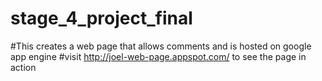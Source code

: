 # stage_4_project_final
#This creates a web page that allows comments and is hosted on google app engine
#visit http://joel-web-page.appspot.com/ to see the page in action
